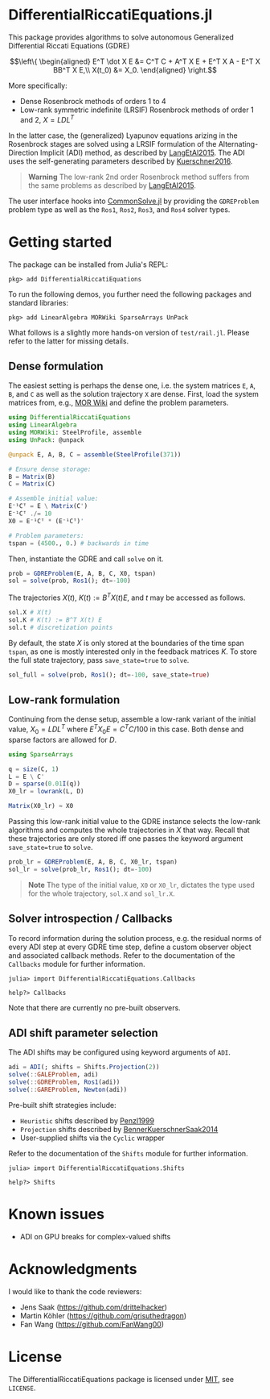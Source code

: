 # DifferentialRiccatiEquations.jl

This package provides algorithms to solve autonomous Generalized Differential Riccati Equations (GDRE)

```math
\left\{
\begin{aligned}
E^T \dot X E &= C^T C + A^T X E + E^T X A - E^T X BB^T X E,\\
X(t_0) &= X_0.
\end{aligned}
\right.
```

More specifically:

* Dense Rosenbrock methods of orders 1 to 4
* Low-rank symmetric indefinite (LRSIF) Rosenbrock methods of order 1 and 2, $X = LDL^T$

In the latter case, the (generalized) Lyapunov equations arizing in the Rosenbrock stages
are solved using a LRSIF formulation of the Alternating-Direction Implicit (ADI) method,
as described by [LangEtAl2015].
The ADI uses the self-generating parameters described by [Kuerschner2016].

> **Warning**
> The low-rank 2nd order Rosenbrock method suffers from the same problems as described by [LangEtAl2015].

[Kuerschner2016]: https://hdl.handle.net/11858/00-001M-0000-0029-CE18-2
[LangEtAl2015]: https://doi.org/10.1016/j.laa.2015.04.006

The user interface hooks into [CommonSolve.jl] by providing the `GDREProblem` problem type
as well as the `Ros1`, `Ros2`, `Ros3`, and `Ros4` solver types.

[CommonSolve.jl]: https://github.com/SciML/CommonSolve.jl

# Getting started

The package can be installed from Julia's REPL:

```
pkg> add DifferentialRiccatiEquations
```

To run the following demos, you further need the following packages and standard libraries:

```
pkg> add LinearAlgebra MORWiki SparseArrays UnPack
```

What follows is a slightly more hands-on version of `test/rail.jl`.
Please refer to the latter for missing details.

## Dense formulation

The easiest setting is perhaps the dense one,
i.e. the system matrices `E`, `A`, `B`, and `C`
as well as the solution trajectory `X` are dense.
First, load the system matrices from, e.g., [MOR Wiki]
and define the problem parameters.

```julia
using DifferentialRiccatiEquations
using LinearAlgebra
using MORWiki: SteelProfile, assemble
using UnPack: @unpack

@unpack E, A, B, C = assemble(SteelProfile(371))

# Ensure dense storage:
B = Matrix(B)
C = Matrix(C)

# Assemble initial value:
E⁻¹Cᵀ = E \ Matrix(C')
E⁻¹Cᵀ ./= 10
X0 = E⁻¹Cᵀ * (E⁻¹Cᵀ)'

# Problem parameters:
tspan = (4500., 0.) # backwards in time
```

Then, instantiate the GDRE and call `solve` on it.

```julia
prob = GDREProblem(E, A, B, C, X0, tspan)
sol = solve(prob, Ros1(); dt=-100)
```

The trajectories $X(t)$, $K(t) := B^T X(t) E$, and $t$ may be accessed as follows.

```julia
sol.X # X(t)
sol.K # K(t) := B^T X(t) E
sol.t # discretization points
```

By default, the state $X$ is only stored at the boundaries of the time span `tspan`,
as one is mostly interested only in the feedback matrices $K$.
To store the full state trajectory, pass `save_state=true` to `solve`.

```julia
sol_full = solve(prob, Ros1(); dt=-100, save_state=true)
```

## Low-rank formulation

Continuing from the dense setup,
assemble a low-rank variant of the initial value,
$X_0 = LDL^T$ where $E^T X_0 E = C^T C / 100$ in this case.
Both dense and sparse factors are allowed for $D$.

```julia
using SparseArrays

q = size(C, 1)
L = E \ C'
D = sparse(0.01I(q))
X0_lr = lowrank(L, D)

Matrix(X0_lr) ≈ X0
```

Passing this low-rank initial value to the GDRE instance
selects the low-rank algorithms and computes the whole trajectories in $X$ that way.
Recall that these trajectories are only stored iff one passes the keyword argument `save_state=true` to `solve`.

```julia
prob_lr = GDREProblem(E, A, B, C, X0_lr, tspan)
sol_lr = solve(prob_lr, Ros1(); dt=-100)
```

> **Note**
> The type of the initial value, `X0` or `X0_lr`,
> dictates the type used for the whole trajectory, `sol.X` and `sol_lr.X`.

## Solver introspection / Callbacks

To record information during the solution process,
e.g. the residual norms of every ADI step at every GDRE time step,
define a custom observer object and associated callback methods.
Refer to the documentation of the `Callbacks` module for further information.

```
julia> import DifferentialRiccatiEquations.Callbacks

help?> Callbacks
```

Note that there are currently no pre-built observers.

## ADI shift parameter selection

The ADI shifts may be configured using keyword arguments of `ADI`.

```julia
adi = ADI(; shifts = Shifts.Projection(2))
solve(::GALEProblem, adi)
solve(::GDREProblem, Ros1(adi))
solve(::GAREProblem, Newton(adi))
```

Pre-built shift strategies include:

* `Heuristic` shifts described by [Penzl1999]
* `Projection` shifts described by [BennerKuerschnerSaak2014]
* User-supplied shifts via the `Cyclic` wrapper

Refer to the documentation of the `Shifts` module for further information.

```
julia> import DifferentialRiccatiEquations.Shifts

help?> Shifts
```

# Known issues

* ADI on GPU breaks for complex-valued shifts

# Acknowledgments

I would like to thank the code reviewers:

* Jens Saak (https://github.com/drittelhacker)
* Martin Köhler (https://github.com/grisuthedragon)
* Fan Wang (https://github.com/FanWang00)

# License

The DifferentialRiccatiEquations package is licensed under [MIT], see `LICENSE`.

[Penzl1999]: https://doi.org/10.1137/S1064827598347666
[BennerSaak2005]: http://nbn-resolving.de/urn:nbn:de:swb:ch1-200601597
[BennerKuerschnerSaak2014]: https://www.emis.de/journals/ETNA/vol.43.2014-2015/pp142-162.dir/pp142-162.pdf
[CC-BY-4.0]: https://spdx.org/licenses/CC-BY-4.0.html
[MIT]: https://spdx.org/licenses/MIT.html
[MOR Wiki]: http://modelreduction.org/index.php/Steel_Profile
